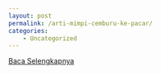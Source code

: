 ```yaml
---
layout: post
permalink: /arti-mimpi-cemburu-ke-pacar/
categories:
    - Uncategorized
---
```


[Baca Selengkapnya](/01)